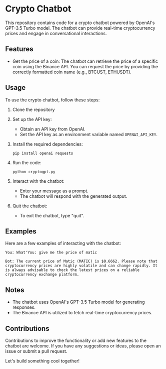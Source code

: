 # Crypto Chatbot

This repository contains code for a crypto chatbot powered by OpenAI's GPT-3.5 Turbo model. The chatbot can provide real-time cryptocurrency prices and engage in conversational interactions.

## Features

- Get the price of a coin: The chatbot can retrieve the price of a specific coin using the Binance API. You can request the price by providing the correctly formatted coin name (e.g., BTCUST, ETHUSDT).

## Usage

To use the crypto chatbot, follow these steps:

1. Clone the repository


2. Set up the API key:
   
   - Obtain an API key from OpenAI.
   - Set the API key as an environment variable named `OPENAI_API_KEY`.

3. Install the required dependencies:

   ```shell
   pip install openai requests
   ```

4. Run the code:

   ```shell
   python cryptogpt.py
   ```

5. Interact with the chatbot:

   - Enter your message as a prompt.
   - The chatbot will respond with the generated output.

6. Quit the chatbot:

   - To exit the chatbot, type "quit".

## Examples

Here are a few examples of interacting with the chatbot:

```shell
You: What'You: give me the price of matic

Bot: The current price of Matic (MATIC) is $0.6662. Please note that cryptocurrency prices are highly volatile and can change rapidly. It is always advisable to check the latest prices on a reliable cryptocurrency exchange platform.
```

## Notes

- The chatbot uses OpenAI's GPT-3.5 Turbo model for generating responses.
- The Binance API is utilized to fetch real-time cryptocurrency prices.



## Contributions

Contributions to improve the functionality or add new features to the chatbot are welcome. If you have any suggestions or ideas, please open an issue or submit a pull request.

Let's build something cool together!
